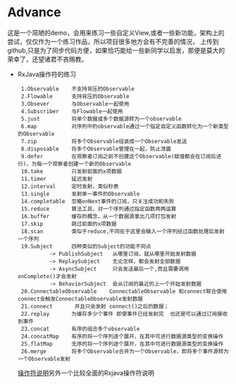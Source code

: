 # Advance
   这是一个简陋的demo，会用来练习一些自定义View,或者一些新功能，架构上的尝试，仅仅作为一个练习作品，所以项目很多地方会有不完善的情况，
   上传到github,只是为了同步代码方便，如果恰巧能给一些新同学以启发，那便是莫大的荣幸了，还望诸君不吝赐教。

       
*  RxJava操作符的练习
   ```
    1.Observable    不支持背压的Observable
    2.Flowable      支持背压的Observable
    3.Obsever       与Observable一起使用
    4.Subscriber    与Flowable一起使用   
    5.just          将单个数据或多个数据源转为一个observable
    6.map           对序列中的observable通过一个指定自定义函数转化为一个新类型的Observable
    7.zip           将多个Observable组装成一个Observable发送
    8.disposable    将多个Observable管理在一起，防止泄露
    9.defer         在观察者订阅之前不创建这个Observable(赋值都会在订阅后进行)，为每一个观察者创建一个新的Observable
    10.take         只发射前面的x项数据
    11.timer        延迟发射
    12.interval     定时发射，类似秒表
    13.single       发射单一事件的Observable
    14.completable  忽略onNext事件的订阅，只关注成功和失败
    15.reduce       算法工具，对一个序列通过指定函数两两运算
    16.buffer       缓存的概念，从一个数据源拿出几项打包发射
    17.skip         跳过前面的x项数据
    18.scan         类似于reduce,不同在于这里会输入一个序列经过函数处理后发射一个序列
    19.Subject      四种类似的Subject的功能不同点
             -> PublishSubject   从哪里订阅，就从哪里开始发射数据
             -> ReplaySubject    无论怎样，都会发射全部数据
             -> AsyncSubject     只会发送最后一个,而且需要调用 onComplete()才会发射
             -> BehaviorSubject  会从订阅的最近的上一个开始发射数据
    20.ConnectableObservable    ConnectableObservable 和connect联合使用  connect会触发ConnectableObservable发射数据
    21.connect       并且只会发射 connect()之后的数据；
    22.replay       为缓存多少个事件 即使事件已经发射完  也还是可以通过订阅接收到事件
    23.concat       有序的组合多个observable
    24.concatMap    有序的将一个序列逐个展开，在其中可进行数据源类型的变换操作
    25.flatMap      无序的将一个序列逐个展开，在其中可进行数据源类型的变换操作
    26.merge        将多个Observable合并为一个Observable，即将多个事件源转为一个Observable发射
   ```
    [操作符说明](https://www.zhihu.com/question/32209660?sort=created)另外一个比较全面的Rxjava操作符说明